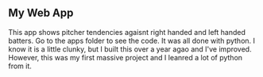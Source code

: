 ## My Web App

This app shows pitcher tendencies agaisnt right handed and left handed batters. Go to the apps folder to see the code. It was all done with python. I know it is a little clunky, but I built this over a year agao and I've improved. However, this was my first massive project and I leanred a lot of python from it.
